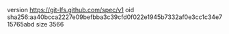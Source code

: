 version https://git-lfs.github.com/spec/v1
oid sha256:aa40bcca2227e09befbba3c39cfd0f022e1945b7332af0e3cc1c34e715765abd
size 3566
